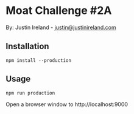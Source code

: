 # Moat Challenge #2A

By: Justin Ireland - justin@justinireland.com

## Installation

```
npm install --production
```

## Usage
```
npm run production
```

Open a browser window to http://localhost:9000